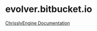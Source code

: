 # evolver.bitbucket.io

[ChrisslyEngine Documentation](https://evolver.bitbucket.io/chrisslyengine/)